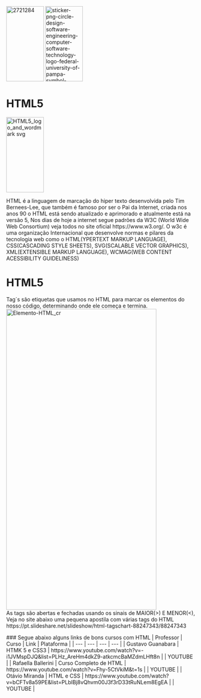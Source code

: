 <div id="readme style="width: 100; height="200"; margin: 0 auto; border: 1px solid black; text-align: center;">  
<div id="imagem1"> 
      <img width="100" height="200" alt="2721284" src="https://github.com/user-attachments/assets/0cb82e3e-bc3b-408f-ab67-25c6bcd3ade0" /> 
      <img width="100" height="200" alt="sticker-png-circle-design-software-engineering-computer-software-technology-logo-federal-university-of-pampa-symbol-microsoft-azure" src="https://github.com/user-attachments/assets/1d6f5033-2aef-49df-be90-7402a2b371aa" />    
</div> 
      <div id="textos">
      <h1> HTML5 </h1>
      <img width="100" height="200" alt="HTML5_logo_and_wordmark svg" src="https://github.com/user-attachments/assets/3814711d-a52a-485c-8d93-ced5c2ba877b" />
      <p> HTML é a linguagem de marcação do hiper texto desenvolvida pelo Tim Bernees-Lee, que também é famoso por ser o Pai da Internet, criada nos anos 90 o HTML está sendo atualizado e aprimorado e atualmente está na versão 5,
      Nos dias de hoje a internet segue padrões da W3C (World Wide Web Consortium) veja todos no site oficial https://www.w3.org/.  
       O w3c é uma organização Internacional que desenvolve normas e pilares da tecnologia web como o HTML(YPERTEXT MARKUP LANGUAGE), CSS(CASCADING STYLE SHEETS), SVG(SCALABLE VECTOR GRAPHICS), XML(EXTENSIBLE MARKUP LANGUAGE), WCMAG(WEB CONTENT ACESSIBILITY GUIDELINESS)
      </p>
            <h1 id="HTML" > HTML5 </h1>
            <p> Tag´s são etiquetas que usamos no HTML para marcar os elementos do nosso código, determinando onde ele começa e termina. 
                  <br/>
            <img <img width="400" height="800" alt="Elemento-HTML_cr" src="https://github.com/user-attachments/assets/c470b677-cec5-4c84-b610-265ec7ef25ef" />
                  <br/>
              As tags são abertas e fechadas usando os sinais de MAIOR(>) E MENOR(<), Veja no site abaixo uma pequena apostila com várias tags do HTML
                    <br/>
                    <a>https://pt.slideshare.net/slideshow/html-tagschart-88247343/88247343</a>
                    <br/>
            </p>
### Segue abaixo alguns links de bons cursos com HTML 
| Professor | Curso | Link | Plataforma |
| --- | --- | --- | --- |
| Gustavo Guanabara | HTMK 5 e CSS3 | <a> https://www.youtube.com/watch?v=-i1JVMspDJQ&list=PLHz_AreHm4dkZ9-atkcmcBaMZdmLHft8n </a> | | YOUTUBE |
| Rafaella Ballerini | Curso Completo de HTML | <a> https://www.youtube.com/watch?v=Fhy-5CtVkiM&t=1s </a> | | YOUTUBE |
| Otávio Miranda | HTML e CSS | <a> https://www.youtube.com/watch?v=bCFTv8a59PE&list=PLbIBj8vQhvm00J3f3rD33tRuNLem8EgEA</a> | | YOUTUBE |
      </div> 
</div> 



















